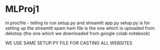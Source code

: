 # MLProj1
in procfile - telling to run setup.py and streamlit app.py
setup.py is for setting up the streamlit
spam ham file is the one which is uploaded from dekstop (the one which we downloaded from google colab notebook)

WE USE SAME SETUP.PY FILE FOR CASTING ALL WEBSITES
